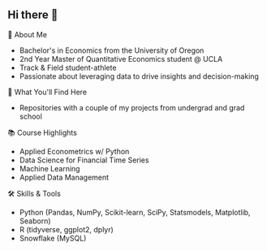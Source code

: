 ## Hi there 👋
📌 About Me
* Bachelor's in Economics from the University of Oregon
* 2nd Year Master of Quantitative Economics student @ UCLA
* Track & Field student-athlete
* Passionate about leveraging data to drive insights and decision-making

🚀 What You'll Find Here
* Repositories with a couple of my projects from undergrad and grad school

📚 Course Highlights
* Applied Econometrics w/ Python
* Data Science for Financial Time Series
* Machine Learning
* Applied Data Management

🛠️ Skills & Tools
* Python (Pandas, NumPy, Scikit-learn, SciPy, Statsmodels, Matplotlib, Seaborn)
* R (tidyverse, ggplot2, dplyr)
* Snowflake (MySQL)


<!--
**kmanu15/kmanu15** is a ✨ _special_ ✨ repository because its `README.md` (this file) appears on your GitHub profile.

Here are some ideas to get you started:

- 🔭 I’m currently working on ...
- 🌱 I’m currently learning ...
- 👯 I’m looking to collaborate on ...
- 🤔 I’m looking for help with ...
- 💬 Ask me about ...
- 📫 How to reach me: ...
- 😄 Pronouns: ...
- ⚡ Fun fact: ...
-->
